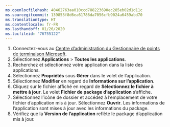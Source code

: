 ```yaml
---
ms.openlocfilehash: 40462763aa010ccd788223690ec285eb02d1d11c
ms.sourcegitcommit: 139853f8d6ea61786da7056cfb9024a6459abd70
ms.translationtype: HT
ms.contentlocale: fr-FR
ms.lasthandoff: 01/26/2020
ms.locfileid: "76755122"
---
```


1. Connectez-vous au [Centre d’administration du Gestionnaire de points de terminaison Microsoft](https://go.microsoft.com/fwlink/?linkid=2109431).
2. Sélectionnez **Applications** > **Toutes les applications**.
3. Recherchez et sélectionnez votre application dans la liste des applications.  
4. Sélectionnez **Propriétés** sous **Gérer** dans le volet de l’application.
5. Sélectionnez **Modifier** en regard de **Informations sur l’application**.  
6. Cliquez sur le fichier affiché en regard de **Sélectionnez le fichier à mettre à jour**. Le volet **Fichier de package d’application** s’affiche.
7. Sélectionnez l’icône de dossier et accédez à l’emplacement de votre fichier d’application mis à jour. Sélectionnez **Ouvrir**. Les informations de l’application sont mises à jour avec les informations du package.  
8. Vérifiez que la **Version de l’application** reflète le package d’application mis à jour.